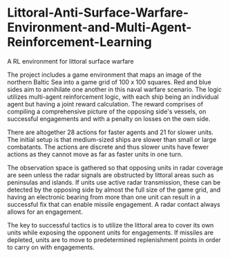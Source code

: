 # Littoral-Anti-Surface-Warfare-Environment-and-Multi-Agent-Reinforcement-Learning

A RL environment for littoral surface warfare

The project includes a game environment that maps an image of the northern Baltic Sea into a game grid of 100 x 100 squares. Red and blue sides aim to annihilate one another in this naval warfare scenario.
The logic utilizes multi-agent reinforcement logic, with each ship being an individual agent but having a joint reward calculation. The reward comprises of compiling a comprehensive picture of the opposing side's vessels, on successful engagements and with a penalty on losses on the own side.

There are altogether 28 actions for faster agents and 21 for slower units. The initial setup is that medium-sized ships are slower than small or large combatants. The actions are discrete and thus slower units have fewer actions as they cannot move as far as faster units in one turn. 

The observation space is gathered so that opposing units in radar coverage are seen unless the radar signals are obstructed by littoral areas such as peninsulas and islands. If units use active radar transmission, these can be detected by the opposing side by almost the full size of the game grid, and having an electronic bearing from more than one unit can result in a successful fix that can enable missile engagement. A radar contact always allows for an engagement.

The key to successful tactics is to utilize the littoral area to cover its own units while exposing the opponent units for engagements. If missiles are depleted, units are to move to predetermined replenishment points in order to carry on with engagements. 

